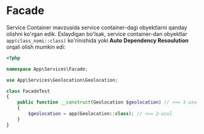 # Facade

Service Container mavzusida service container-dagi obyektlarni qanday olishni ko'rgan edik. Eslaydigan bo'lsak, service container-dan obyektlar `app(class_nomi::class)` ko'rinishida yoki **Auto** **Dependency Resoulution** orqali olish mumkin edi:

```php
<?php

namespace App\Services\Facade;

use App\Services\Geolocation\Geolocation;

class FacadeTest
{
    public function __construct(Geolocation $geolocation) // <== 1-usul
    {
        $geolocation = app(Geolocation::class); // <== 2-usul
    }
}

```
